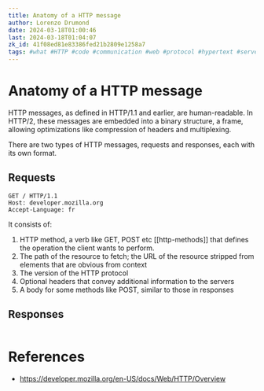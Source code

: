 ```yaml
---
title: Anatomy of a HTTP message
author: Lorenzo Drumond
date: 2024-03-18T01:00:46
last: 2024-03-18T01:04:07
zk_id: 41f08ed81e83386fed21b2809e1258a7
tags: #what #HTTP #code #communication #web #protocol #hypertext #server #internet #network #header #flow #HTML #node #exchange
---
```



# Anatomy of a HTTP message
HTTP messages, as defined in HTTP/1.1 and earlier, are human-readable. In HTTP/2, these messages are embedded into a binary structure, a frame, allowing optimizations like compression of headers and multiplexing.

There are two types of HTTP messages, requests and responses, each with its own format.

## Requests

```curl
GET / HTTP/1.1
Host: developer.mozilla.org
Accept-Language: fr
```

It consists of:

1. HTTP method, a verb like GET, POST etc [[http-methods]] that defines the operation the client wants to perform.
2. The path of the resource to fetch; the URL of the resource stripped from elements that are obvious from context
3. The version of the HTTP protocol
4. Optional headers that convey additional information to the servers
5. A body for some methods like POST, similar to those in responses

## Responses

```curl
```

# References
- https://developer.mozilla.org/en-US/docs/Web/HTTP/Overview
